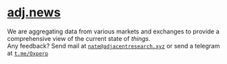 # [adj.news](https://adj.news) 

We are aggregating data from various markets and exchanges to provide a comprehensive view of the current state of *things*. <br/>Any feedback? Send mail at <code class="dotted">[nate@adjacentresearch.xyz](mailto:nate@adjacentresearch.xyz)</code> or send a telegram at <code class="dotted"><a href="https://t.me/0xperp">t.me/Oxperp</a></code></p>